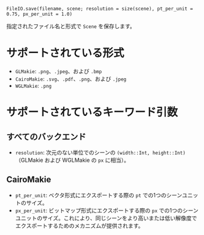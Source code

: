 ```
FileIO.save(filename, scene; resolution = size(scene), pt_per_unit = 0.75, px_per_unit = 1.0)
```

指定されたファイル名と形式で `Scene` を保存します。

# サポートされている形式

  * `GLMakie`: `.png`、`.jpeg`、および `.bmp`
  * `CairoMakie`: `.svg`、`.pdf`、`.png`、および `.jpeg`
  * `WGLMakie`: `.png`

# サポートされているキーワード引数

## すべてのバックエンド

  * `resolution`: 次元のない単位でのシーンの `(width::Int, height::Int)` （GLMakie および WGLMakie の `px` に相当）。

## CairoMakie

  * `pt_per_unit`: ベクタ形式にエクスポートする際の `pt` での1つのシーンユニットのサイズ。
  * `px_per_unit`: ビットマップ形式にエクスポートする際の `px` での1つのシーンユニットのサイズ。これにより、同じシーンをより高いまたは低い解像度でエクスポートするためのメカニズムが提供されます。
